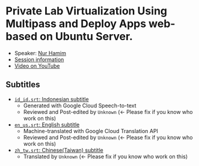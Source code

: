 # Private Lab Virtualization Using Multipass and Deploy Apps web-based on Ubuntu Server.

- Speaker: [Nur Hamim](mailto:hamimistimewa@gmail.com)
- [Session information](https://2021.ubucon.asia/sessions/private_lab_virtualization_using_multipass_and_deploy_apps_web_based_on_ubuntu_server/)
- [Video on YouTube](https://www.youtube.com/watch?v=jur_LP0Qxys)

## Subtitles
- [`id_id.srt`: Indonesian subtitle](id_id.srt)
    - Generated with Google Cloud Speech-to-text
    - Reviewed and Post-edited by `Unknown` (<- Please fix if you know who work on this)
- [`en_us.srt`: English subtitle](en_us.srt)
    - Machine-translated with Google Cloud Translation API
    - Reviewed and Post-edited by `Unknown` (<- Please fix if you know who work on this)
- [`zh_tw.srt`: Chinese(Taiwan) subtitle](zh_tw.srt)
    - Translated by `Unknown` (<- Please fix if you know who work on this)